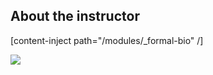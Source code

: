 ## About the instructor

[content-inject path="/modules/_formal-bio" /]

![](theme://images/rodrigo.webp)
